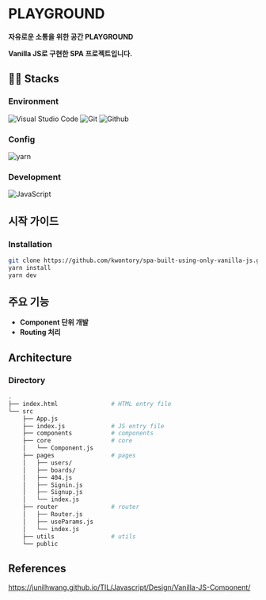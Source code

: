 # PLAYGROUND
**자유로운 소통을 위한 공간 PLAYGROUND**   

**Vanilla JS로 구현한 SPA 프로젝트입니다.**   

## 👨‍🔧 Stacks

### Environment
![Visual Studio Code](https://img.shields.io/badge/Visual%20Studio%20Code-007ACC?style=flat-square&logo=Visual%20Studio%20Code&logoColor=white)
![Git](https://img.shields.io/badge/Git-F05032?style=flat-square&logo=Git&logoColor=white)
![Github](https://img.shields.io/badge/GitHub-181717?style=flat-square&logo=GitHub&logoColor=white)             

### Config
![yarn](https://img.shields.io/badge/yarn-2C8EBB?style=flat-square&logo=yarn&logoColor=white)        

### Development
![JavaScript](https://img.shields.io/badge/JavaScript-F7DF1E?style=flat-square&logo=Javascript&logoColor=white)


## 시작 가이드
### Installation
``` bash
git clone https://github.com/kwontory/spa-built-using-only-vanilla-js.git
yarn install
yarn dev
```

## 주요 기능
- **Component 단위 개발**
- **Routing 처리**

## Architecture

### Directory

``` bash
.
├── index.html               # HTML entry file
└── src
    ├── App.js
    ├── index.js             # JS entry file
    ├── components           # components
    ├── core                 # core
    │   └── Component.js
    ├── pages                # pages
    │   ├── users/
    │   ├── boards/
    │   ├── 404.js
    │   ├── Signin.js
    │   ├── Signup.js
    │   └── index.js
    ├── router               # router
    │   ├── Router.js
    │   ├── useParams.js
    │   └── index.js
    ├── utils                # utils
    └── public

```

## References
https://junilhwang.github.io/TIL/Javascript/Design/Vanilla-JS-Component/